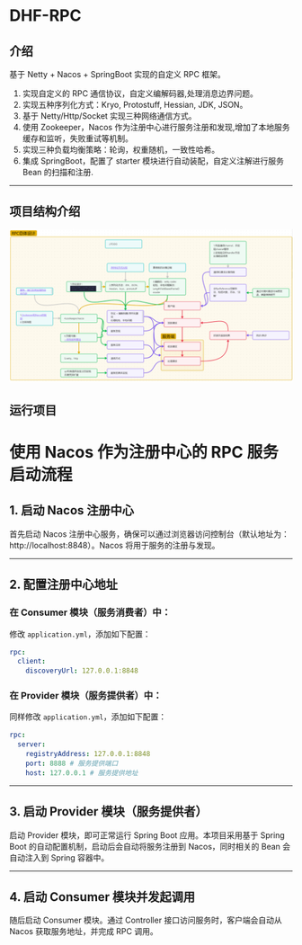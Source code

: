 # DHF-RPC
## 介绍

基于 Netty + Nacos + SpringBoot 实现的自定义 RPC 框架。


1. 实现自定义的 RPC 通信协议，自定义编解码器,处理消息边界问题。
2. 实现五种序列化方式：Kryo, Protostuff, Hessian, JDK, JSON。
3. 基于 Netty/Http/Socket 实现三种网络通信方式。
4. 使用 Zookeeper，Nacos 作为注册中心进行服务注册和发现,增加了本地服务缓存和监听，失败重试等机制。
5. 实现三种负载均衡策略：轮询，权重随机，一致性哈希。
6. 集成 SpringBoot，配置了 starter 模块进行自动装配，自定义注解进行服务 Bean 的扫描和注册.
----------------



## 项目结构介绍

<img src="images\rpc-structure.png" alt="项目架构图" style="zoom:67%;" />



## 运行项目

# 使用 Nacos 作为注册中心的 RPC 服务启动流程

## 1. 启动 Nacos 注册中心

首先启动 Nacos 注册中心服务，确保可以通过浏览器访问控制台（默认地址为：http://localhost:8848）。Nacos 将用于服务的注册与发现。

---

## 2. 配置注册中心地址

### 在 Consumer 模块（服务消费者）中：

修改 `application.yml`，添加如下配置：

```yaml
rpc:
  client:
    discoveryUrl: 127.0.0.1:8848
```

### 在 Provider 模块（服务提供者）中：

同样修改 `application.yml`，添加如下配置：

```yaml
rpc:
  server:
    registryAddress: 127.0.0.1:8848
    port: 8888 # 服务提供端口 
    host: 127.0.0.1 # 服务提供地址
```

---

## 3. 启动 Provider 模块（服务提供者）

启动 Provider 模块，即可正常运行 Spring Boot 应用。本项目采用基于 Spring Boot 的自动配置机制，启动后会自动将服务注册到 Nacos，同时相关的 Bean 会自动注入到 Spring 容器中。

---

## 4. 启动 Consumer 模块并发起调用

随后启动 Consumer 模块。通过 Controller 接口访问服务时，客户端会自动从 Nacos 获取服务地址，并完成 RPC 调用。


